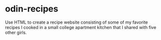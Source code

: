 # odin-recipes
Use HTML to create a recipe website consisting of some of my favorite recipes I cooked in a small college apartment kitchen that I shared with five other girls.